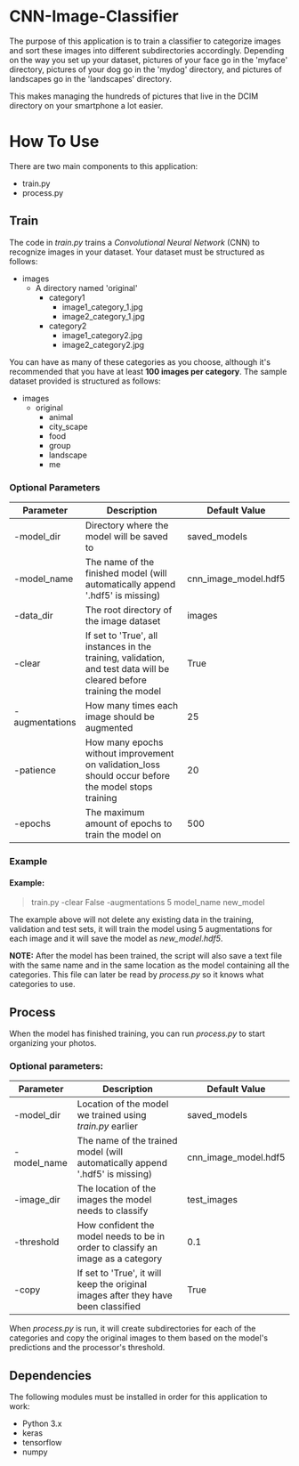 # CNN-Image-Classifier

The purpose of this application is to train a classifier to categorize images and sort these images into different subdirectories accordingly. Depending on the way you set up your dataset, pictures of your face go in the 'myface' directory, pictures of your dog go in the 'mydog' directory, and pictures of landscapes go in the 'landscapes' directory.

This makes managing the hundreds of pictures that live in the DCIM directory on your smartphone a lot easier.

# How To Use
There are two main components to this application:
- train.py
- process.py

## Train
The code in *train.py* trains a *Convolutional Neural Network* (CNN) to recognize images in your dataset. Your dataset must be structured as follows:
- images
  - A directory named 'original'
    - category1
      - image1_category_1.jpg
      - image2_category_1.jpg
    - category2
      - image1_category2.jpg
      - image2_category2.jpg
      
You can have as many of these categories as you choose, although it's recommended that you have at least **100 images per category**. The sample dataset provided is structured as follows:
- images
  - original
    - animal
    - city_scape
    - food
    - group
    - landscape
    - me

### Optional Parameters
Parameter|Description|Default Value|
-|-|-
-model_dir|Directory where the model will be saved to|saved_models
-model_name|The name of the finished model (will automatically append '.hdf5' is missing)|cnn_image_model.hdf5
-data_dir|The root directory of the image dataset|images
-clear|If set to 'True', all instances in the training, validation, and test data will be cleared before training the model|True
-augmentations|How many times each image should be augmented|25
-patience|How many epochs without improvement on validation_loss should occur before the model stops training|20
-epochs|The maximum amount of epochs to train the model on|500

### Example
#### Example:
>train.py -clear False -augmentations 5 model_name new_model

The example above will not delete any existing data in the training, validation and test sets, it will train the model using 5 augmentations for each image and it will save the model as *new_model.hdf5*.

**NOTE:** After the model has been trained, the script will also save a text file with the same name and in the same location as the model containing all the categories. This file can later be read by *process.py* so it knows what categories to use.

## Process
When the model has finished training, you can run *process.py* to start organizing your photos.
### Optional parameters:

Parameter|Description|Default Value
-|-|-
-model_dir|Location of the model we trained using *train.py* earlier|saved_models
-model_name|The name of the trained model (will automatically append '.hdf5' is missing)|cnn_image_model.hdf5
-image_dir|The location of the images the model needs to classify|test_images
-threshold|How confident the model needs to be in order to classify an image as a category|0.1
-copy|If set to 'True', it will keep the original images after they have been classified|True

When *process.py* is run, it will create subdirectories for each of the categories and copy the original images to them based on the model's predictions and the processor's threshold.

## Dependencies
The following modules must be installed in order for this application to work:
- Python 3.x
- keras
- tensorflow
- numpy
